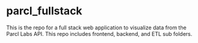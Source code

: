 # parcl_fullstack
This is the repo for a full stack web application to visualize data from the Parcl Labs API. This repo includes frontend, backend, and ETL sub folders. 
